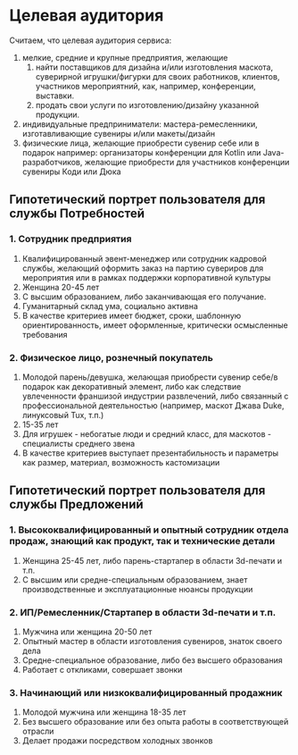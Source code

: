 # Целевая аудитория

Считаем, что целевая аудитория сервиса: 
1. мелкие, средние и крупные предприятия, желающие
   1. найти поставщиков для дизайна и/или изготовления маскота, суверирной игрушки/фигурки для своих работников,
клиентов, участников мероприятний, как, например, конференции, выставки.
   2. продать свои услуги по изготовлению/дизайну указанной продукции.
2. индивидуальные предприниматели: мастера-ремесленники, изготавливающие сувениры и/или макеты/дизайн
3. физические лица, желающие приобрести сувенир себе или в подарок
например: организаторы конференции для Kotlin или Java-разработчиков, желающие приобрести для участников
конференции сувениры Коди или Дюка

## Гипотетический портрет пользователя для службы Потребностей
### 1. Сотрудник предприятия
1. Квалифицированный эвент-менеджер или сотрудник кадровой службы, желающий оформить заказ на партию сувериров для
мероприятия или в рамках поддержки корпоративной культуры
2. Женщина 20-45 лет
3. С высшим образованием, либо заканчивающая его получание.
4. Гуманитарный склад ума, социально активна
5. В качестве критериев имеет бюджет, сроки, шаблонную ориентированность, имеет оформленные, критически осмысленные требования

### 2. Физическое лицо, рознечный покупатель
1. Молодой парень/девушка, желающая приобрести сувенир себе/в подарок как декоративный элемент,
либо как следствие увлеченности франшизой индустрии развлечений, либо связанный с профессиональной деятельностью
   (например, маскот Джава Duke, линуксовый Tux, т.п.)
2. 15-35 лет
3. Для игрушек - небогатые люди и средний класс, для маскотов - специалисты среднего звена
4. В качестве критериев выступает презентабильность и параметры как размер, материал, возможность кастомизации

## Гипотетический портрет пользователя для службы Предложений
 
### 1. Высококвалифицированный и опытный сотрудник отдела продаж, знающий как продукт, так и технические детали
1. Женщина 25-45 лет, либо парень-стартапер в области 3d-печати и т.п.
2. С высшим или средне-специальным образованием, знает производственные и эксплуатационные нюансы продукции

### 2. ИП/Ремесленник/Стартапер в области 3d-печати и т.п.
1. Мужчина или женщина 20-50 лет
2. Опытный мастер в области изготовления сувениров, знаток своего дела 
3. Средне-специальное образование, либо без высшего образования
4. Работает с откликами, совершает звонки

### 3. Начинающий или низкоквалифицированный продажник
1. Молодой мужчина или женщина 18-35 лет
2. Без высшего образование или без опыта работы в соответствующей отрасли
3. Делает продажи посредством холодных звонков




